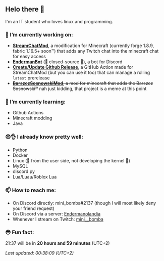 ## Helo there 👋
I'm an IT student who loves linux and programming.

### 🔭 I’m currently working on:
* **[StreamChatMod](https://github.com/mini-bomba/StreamChatMod)**, a modification for Minecraft (currently forge 1.8.9, fabric 1.16.5+ soon™) that adds any Twitch chat into the minecraft chat for easy access
* **[EndermanBot](https://discord.com/oauth2/authorize?client_id=676496144800415746&permissions=8&redirect_uri=https%3A%2F%2Fwww.youtube.com%2Fwatch%3Fv%3DdQw4w9WgXcQ&response_type=code&scope=bot)** (👀 closed-source 👀), a bot for Discord
* **[Create/Update Github Release](https://github.com/marketplace/actions/create-update-github-release)**, a GitHub Action made for StreamChatMod (but you can use it too) that can manage a rolling `latest` prerelease
* ~~**[BarszczSosnowskiMod](https://github.com/ZSPWrzesniaTeam/BarszczSosnowskiMod)**, a mod for minecraft that adds the Barszcz Sosnowski™~~ nah just kidding, that project is a meme at this point

### 🌱 I’m currently learning:
* Github Actions
* Minecraft modding
* Java

### 😎👌 I already know pretty well:
* Python
* Docker
* Linux (👀 from the user side, not developing the kernel 👀)
* MySQL
* discord.py
* Lua/Luau/Roblox Lua

### 📫 How to reach me:
* On Discord directly: mini_bomba#2137 (though I will most likely deny your friend request)
* On Discord via a server: [Endermanolandia](https://discord.gg/SwhAyKg)
* Whenever I stream on Twitch: [mini__bomba](https://twitch.tv/mini__bomba)

### 😳 Fun fact:
<!--here2137goes-->
21:37 will be in **20 hours and 59 minutes** (UTC+2)

*Last updated: 00:38:09 (UTC+2)*
<!--end2137-->
